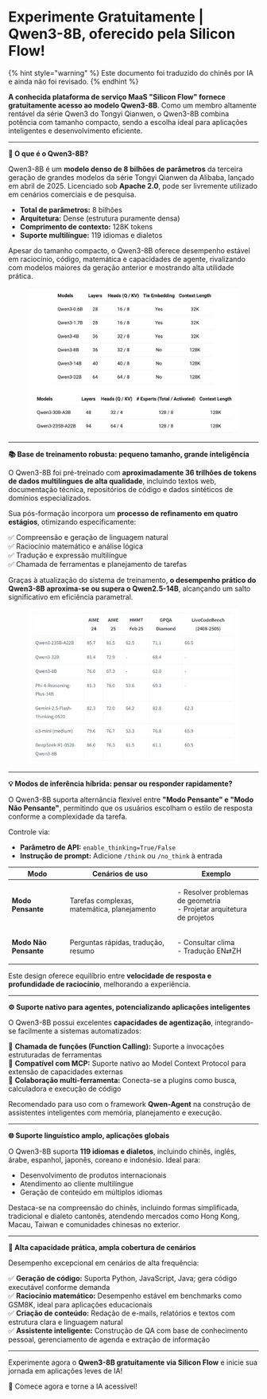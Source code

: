 # Experimente Gratuitamente | Qwen3-8B, oferecido pela Silicon Flow!


{% hint style="warning" %}
Este documento foi traduzido do chinês por IA e ainda não foi revisado.
{% endhint %}




**A conhecida plataforma de serviço MaaS "Silicon Flow" fornece gratuitamente acesso ao modelo Qwen3-8B**. Como um membro altamente rentável da série Qwen3 do Tongyi Qianwen, o Qwen3-8B combina potência com tamanho compacto, sendo a escolha ideal para aplicações inteligentes e desenvolvimento eficiente.

***

**🚀 O que é o Qwen3-8B?**

Qwen3-8B é um **modelo denso de 8 bilhões de parâmetros** da terceira geração de grandes modelos da série Tongyi Qianwen da Alibaba, lançado em abril de 2025. Licenciado sob **Apache 2.0**, pode ser livremente utilizado em cenários comerciais e de pesquisa.

* **Total de parâmetros:** 8 bilhões  
* **Arquitetura:** Dense (estrutura puramente densa)  
* **Comprimento de contexto:** 128K tokens  
* **Suporte multilíngue:** 119 idiomas e dialetos  

Apesar do tamanho compacto, o Qwen3-8B oferece desempenho estável em raciocínio, código, matemática e capacidades de agente, rivalizando com modelos maiores da geração anterior e mostrando alta utilidade prática.

<figure><img src="../../../.gitbook/assets/image.png" alt=""><figcaption></figcaption></figure>

***

**📚 Base de treinamento robusta: pequeno tamanho, grande inteligência**

O Qwen3-8B foi pré-treinado com **aproximadamente 36 trilhões de tokens de dados multilíngues de alta qualidade**, incluindo textos web, documentação técnica, repositórios de código e dados sintéticos de domínios especializados.

Sua pós-formação incorpora um **processo de refinamento em quatro estágios**, otimizando especificamente:  

✅ Compreensão e geração de linguagem natural  
✅ Raciocínio matemático e análise lógica  
✅ Tradução e expressão multilíngue  
✅ Chamada de ferramentas e planejamento de tarefas  

Graças à atualização do sistema de treinamento, **o desempenho prático do Qwen3-8B aproxima-se ou supera o Qwen2.5-14B**, alcançando um salto significativo em eficiência parametral.  

<figure><img src="../../../.gitbook/assets/image (1).png" alt=""><figcaption></figcaption></figure>

***

**💡 Modos de inferência híbrida: pensar ou responder rapidamente?**

O Qwen3-8B suporta alternância flexível entre **"Modo Pensante" e "Modo Não Pensante"**, permitindo que os usuários escolham o estilo de resposta conforme a complexidade da tarefa.  

Controle via:  
* **Parâmetro de API:** `enable_thinking=True/False`  
* **Instrução de prompt:** Adicione `/think` ou `/no_think` à entrada  

| Modo          | Cenários de uso          | Exemplo                                 |
| ------------- | ------------------------ | --------------------------------------- |
| **Modo Pensante**   | Tarefas complexas, matemática, planejamento | <p>- Resolver problemas de geometria<br>- Projetar arquitetura de projetos</p> |
| **Modo Não Pensante** | Perguntas rápidas, tradução, resumo | <p>- Consultar clima<br>- Tradução EN⇄ZH</p>       |

Este design oferece equilíbrio entre **velocidade de resposta e profundidade de raciocínio**, melhorando a experiência.  

***

**⚙️ Suporte nativo para agentes, potencializando aplicações inteligentes**

O Qwen3-8B possui excelentes **capacidades de agentização**, integrando-se facilmente a sistemas automatizados:  

🔹 **Chamada de funções (Function Calling):** Suporte a invocações estruturadas de ferramentas  
🔹 **Compatível com MCP:** Suporte nativo ao Model Context Protocol para extensão de capacidades externas  
🔹 **Colaboração multi-ferramenta:** Conecta-se a plugins como busca, calculadora e execução de código  

Recomendado para uso com o framework **Qwen-Agent** na construção de assistentes inteligentes com memória, planejamento e execução.  

***

**🌐 Suporte linguístico amplo, aplicações globais**

O Qwen3-8B suporta **119 idiomas e dialetos**, incluindo chinês, inglês, árabe, espanhol, japonês, coreano e indonésio. Ideal para:  
* Desenvolvimento de produtos internacionais  
* Atendimento ao cliente multilíngue  
* Geração de conteúdo em múltiplos idiomas  

Destaca-se na compreensão do chinês, incluindo formas simplificada, tradicional e dialeto cantonês, atendendo mercados como Hong Kong, Macau, Taiwan e comunidades chinesas no exterior.  

***

**🧠 Alta capacidade prática, ampla cobertura de cenários**

Desempenho excepcional em cenários de alta frequência:  

✅ **Geração de código:** Suporta Python, JavaScript, Java; gera código executável conforme demanda  
✅ **Raciocínio matemático:** Desempenho estável em benchmarks como GSM8K, ideal para aplicações educacionais  
✅ **Criação de conteúdo:** Redação de e-mails, relatórios e textos com estrutura clara e linguagem natural  
✅ **Assistente inteligente:** Construção de QA com base de conhecimento pessoal, gerenciamento de agenda e extração de informação  

***

Experimente agora o **Qwen3-8B gratuitamente via Silicon Flow** e inicie sua jornada em aplicações leves de IA!  

📘 Comece agora e torne a IA acessível!